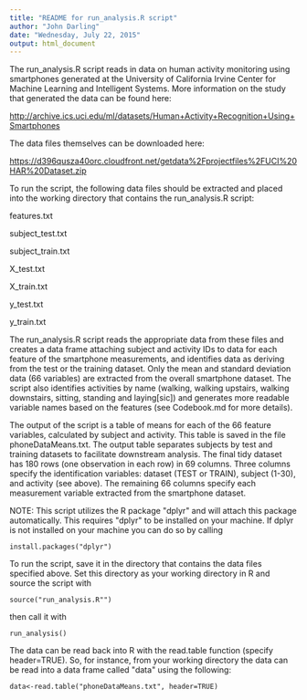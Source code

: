 ```yaml
---
title: "README for run_analysis.R script"
author: "John Darling"
date: "Wednesday, July 22, 2015"
output: html_document
---
```


The run_analysis.R script reads in data on human activity monitoring using smartphones generated at the University of California Irvine Center for Machine Learning and Intelligent Systems. More information on the study that generated the data can be found here:

http://archive.ics.uci.edu/ml/datasets/Human+Activity+Recognition+Using+Smartphones

The data files themselves can be downloaded here:

https://d396qusza40orc.cloudfront.net/getdata%2Fprojectfiles%2FUCI%20HAR%20Dataset.zip

To run the script, the following data files should be extracted and placed into the working directory that contains the run_analysis.R script:

features.txt

subject_test.txt

subject_train.txt

X_test.txt

X_train.txt

y_test.txt

y_train.txt

The run_analysis.R script reads the appropriate data from these files and creates a data frame attaching subject and activity IDs to data for each feature of the smartphone measurements, and identifies data as deriving from the test or the training dataset. Only the mean and standard deviation data (66 variables) are extracted from the overall smartphone dataset. The script also identifies activities by name (walking, walking upstairs, walking downstairs, sitting, standing and laying[sic]) and generates more readable variable names based on the features (see Codebook.md for more details). 

The output of the script is a table of means for each of the 66 feature variables, calculated by subject and activity. This table is saved in the file phoneDataMeans.txt. The output table separates subjects by test and training datasets to facilitate downstream analysis. The final tidy dataset has 180 rows (one observation in each row) in 69 columns. Three columns specify the identification variables: dataset (TEST or TRAIN), subject (1-30), and activity (see above). The remaining 66 columns specify each measurement variable extracted from the smartphone dataset.  

NOTE: This script utilizes the R package "dplyr" and will attach this package automatically. This requires "dplyr" to be installed on your machine. If dplyr is not installed on your machine you can do so by calling

```{r}
install.packages("dplyr")
```

To run the script, save it in the directory that contains the data files specified above. Set this directory as your working directory in R and source the script with 


```{r}
source("run_analysis.R"")
```

then call it with

```{r}
run_analysis()
```


The data can be read back into R with the read.table function (specify header=TRUE). So, for instance, from your working directory the data can be read into a data frame called "data" using the following:

```{r}
data<-read.table("phoneDataMeans.txt", header=TRUE)
```
